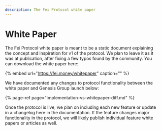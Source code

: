 ```yaml
---
description: The Fei Protocol white paper
---
```


# White Paper

The Fei Protocol white paper is meant to be a static document explaining the concept and inspiration for v1 of the protocol. We plan to leave it as it was at publication, after fixing a few typos found by the community. You can download the white paper here:

{% embed url="https://fei.money/whitepaper" caption="" %}

We have documented any changes to protocol functionality between the white paper and Genesis Group launch below:

{% page-ref page="implementation-vs-whitepaper-diff.md" %}

Once the protocol is live, we plan on including each new feature or update in a changelog here in the documentation. If the feature changes major functionality in the protocol, we will likely publish individual feature white papers or articles as well.

